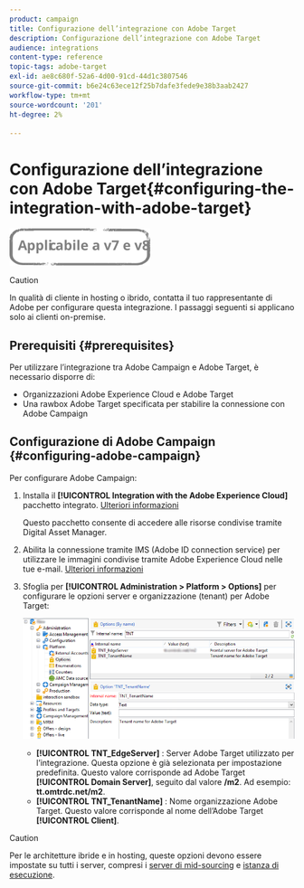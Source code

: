 ```yaml
---
product: campaign
title: Configurazione dell’integrazione con Adobe Target
description: Configurazione dell’integrazione con Adobe Target
audience: integrations
content-type: reference
topic-tags: adobe-target
exl-id: ae8c680f-52a6-4d00-91cd-44d1c3807546
source-git-commit: b6e24c63ece12f25b7dafe3fede9e38b3aab2427
workflow-type: tm+mt
source-wordcount: '201'
ht-degree: 2%

---
```


# Configurazione dell’integrazione con Adobe Target{#configuring-the-integration-with-adobe-target}

![](../../assets/common.svg)


>[!CAUTION]
>
> In qualità di cliente in hosting o ibrido, contatta il tuo rappresentante di Adobe per configurare questa integrazione. I passaggi seguenti si applicano solo ai clienti on-premise.

## Prerequisiti {#prerequisites}

Per utilizzare l’integrazione tra Adobe Campaign e Adobe Target, è necessario disporre di:

* Organizzazioni Adobe Experience Cloud e Adobe Target
* Una rawbox Adobe Target specificata per stabilire la connessione con Adobe Campaign

## Configurazione di Adobe Campaign {#configuring-adobe-campaign}

Per configurare Adobe Campaign:

1. Installa il **[!UICONTROL Integration with the Adobe Experience Cloud]** pacchetto integrato. [Ulteriori informazioni](../../platform/using/working-with-data-packages.md#importing-packages)

   Questo pacchetto consente di accedere alle risorse condivise tramite Digital Asset Manager.

1. Abilita la connessione tramite IMS (Adobe ID connection service) per utilizzare le immagini condivise tramite Adobe Experience Cloud nelle tue e-mail. [Ulteriori informazioni](../../integrations/using/about-adobe-id.md)
1. Sfoglia per **[!UICONTROL Administration > Platform > Options]** per configurare le opzioni server e organizzazione (tenant) per Adobe Target:

   ![](assets/tar_options.png)

   * **[!UICONTROL TNT_EdgeServer]** : Server Adobe Target utilizzato per l’integrazione. Questa opzione è già selezionata per impostazione predefinita. Questo valore corrisponde ad Adobe Target **[!UICONTROL Domain Server]**, seguito dal valore **/m2**. Ad esempio: **tt.omtrdc.net/m2**.
   * **[!UICONTROL TNT_TenantName]** : Nome organizzazione Adobe Target. Questo valore corrisponde al nome dell’Adobe Target **[!UICONTROL Client]**.


>[!CAUTION]
>
>Per le architetture ibride e in hosting, queste opzioni devono essere impostate su tutti i server, compresi i [server di mid-sourcing](../../installation/using/mid-sourcing-server.md) e [istanza di esecuzione](../../message-center/using/configuring-instances.md#execution-instance).